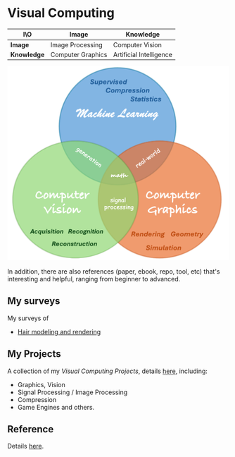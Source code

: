 # Visual Computing


| I\O                 | Image             | Knowledge                |
| ------------------- | ----------------- | ------------------------ |
| **Image**     | Image Processing  | Computer Vision          |
| **Knowledge** | Computer Graphics | Artificial Intelligence |

![Relationship_CV](Asset/Relationship_CV.png)

In addition, there are also references (paper, ebook, repo, tool, etc) that's interesting and helpful, ranging from beginner to advanced.

## My surveys

My surveys of
- [Hair modeling and rendering](./Asset/hair-survey.html)

## My Projects

A collection of my *Visual Computing Projects*, details [here](./my_projects.html), including:

- Graphics, Vision
- Signal Processing / Image Processing
- Compression
- Game Engines and others.

## Reference

Details [here](./reference.html).